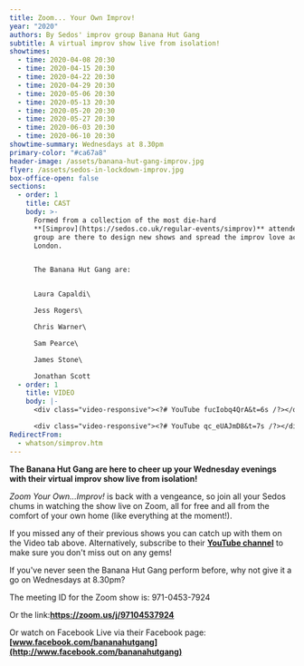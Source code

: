 ```yaml
---
title: Zoom... Your Own Improv!
year: "2020"
authors: By Sedos' improv group Banana Hut Gang
subtitle: A virtual improv show live from isolation!
showtimes:
  - time: 2020-04-08 20:30
  - time: 2020-04-15 20:30
  - time: 2020-04-22 20:30
  - time: 2020-04-29 20:30
  - time: 2020-05-06 20:30
  - time: 2020-05-13 20:30
  - time: 2020-05-20 20:30
  - time: 2020-05-27 20:30
  - time: 2020-06-03 20:30
  - time: 2020-06-10 20:30
showtime-summary: Wednesdays at 8.30pm
primary-color: "#ca67a8"
header-image: /assets/banana-hut-gang-improv.jpg
flyer: /assets/sedos-in-lockdown-improv.jpg
box-office-open: false
sections:
  - order: 1
    title: CAST
    body: >-
      Formed from a collection of the most die-hard
      **[Simprov](https://sedos.co.uk/regular-events/simprov)** attendees, the
      group are there to design new shows and spread the improv love across
      London.


      The Banana Hut Gang are:


      Laura Capaldi\

      Jess Rogers\

      Chris Warner\

      Sam Pearce\

      James Stone\

      Jonathan Scott
  - order: 1
    title: VIDEO
    body: |-
      <div class="video-responsive"><?# YouTube fucIobq4QrA&t=6s /?></div>

      <div class="video-responsive"><?# YouTube qc_eUAJmD8&t=7s /?></div>
RedirectFrom:
  - whatson/simprov.htm
---
```

**The Banana Hut Gang are here to cheer up your Wednesday evenings with their virtual improv show live from isolation!**

*Zoom Your Own...Improv!* is back with a vengeance, so join all your Sedos chums in watching the show live on Zoom, all for free and all from the comfort of your own home (like everything at the moment!).

If you missed any of their previous shows you can catch up with them on the Video tab above. Alternatively, subscribe to their **[YouTube channel](https://www.youtube.com/channel/UC2gp5U6JvDumjMpCSqntSdA)** to make sure you don't miss out on any gems!

If you've never seen the Banana Hut Gang perform before, why not give it a go on Wednesdays at 8.30pm?

The meeting ID for the Zoom show is: 971-0453-7924

Or the link:**<https://zoom.us/j/97104537924>**

Or watch on Facebook Live via their Facebook page:**[www.facebook.com/bananahutgang](http://www.facebook.com/bananahutgang)**